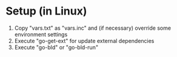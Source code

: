 # Setup (in Linux)

1. Copy "vars.txt" as "vars.inc" and (if necessary) override some environment settings
2. Execute "go-get-ext" for update external dependencies
3. Execute "go-bld" or "go-bld-run"
